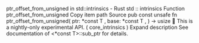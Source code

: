 ptr_offset_from_unsigned in std::intrinsics - Rust
std
::
intrinsics
Function
ptr_offset_from_unsigned
Copy item path
Source
pub const unsafe fn ptr_offset_from_unsigned<T>(
    ptr:
*const T
,
    base:
*const T
,
) ->
usize
🔬
This is a nightly-only experimental API. (
core_intrinsics
)
Expand description
See documentation of
<*const T>::sub_ptr
for details.